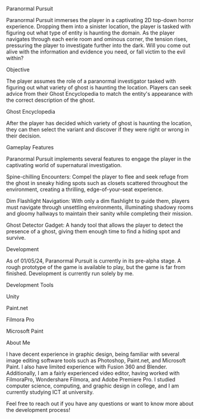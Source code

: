 Paranormal Pursuit

Paranormal Pursuit immerses the player in a captivating 2D top-down horror experience. Dropping them into a sinister location, the player is tasked with figuring out what type of entity is haunting the domain. As the player navigates through each eerie room and ominous corner, the tension rises, pressuring the player to investigate further into the dark. Will you come out alive with the information and evidence you need, or fall victim to the evil within?

Objective

The player assumes the role of a paranormal investigator tasked with figuring out what variety of ghost is haunting the location. Players can seek advice from their Ghost Encyclopedia to match the entity's appearance with the correct description of the ghost.

Ghost Encyclopedia

After the player has decided which variety of ghost is haunting the location, they can then select the variant and discover if they were right or wrong in their decision.

Gameplay Features

Paranormal Pursuit implements several features to engage the player in the captivating world of supernatural investigation.

Spine-chilling Encounters: Compel the player to flee and seek refuge from the ghost in sneaky hiding spots such as closets scattered throughout the environment, creating a thrilling, edge-of-your-seat experience.

Dim Flashlight Navigation: With only a dim flashlight to guide them, players must navigate through unsettling environments, illuminating shadowy rooms and gloomy hallways to maintain their sanity while completing their mission.

Ghost Detector Gadget: A handy tool that allows the player to detect the presence of a ghost, giving them enough time to find a hiding spot and survive.

Development

As of 01/05/24, Paranormal Pursuit is currently in its pre-alpha stage. A rough prototype of the game is available to play, but the game is far from finished. Development is currently run solely by me.

Development Tools

Unity

Paint.net

Filmora Pro

Microsoft Paint

About Me

I have decent experience in graphic design, being familiar with several image editing software tools such as Photoshop, Paint.net, and Microsoft Paint. I also have limited experience with Fusion 360 and Blender. Additionally, I am a fairly experienced video editor, having worked with FilmoraPro, Wondershare Filmora, and Adobe Premiere Pro. I studied computer science, computing, and graphic design in college, and I am currently studying ICT at university.

Feel free to reach out if you have any questions or want to know more about the development process!

